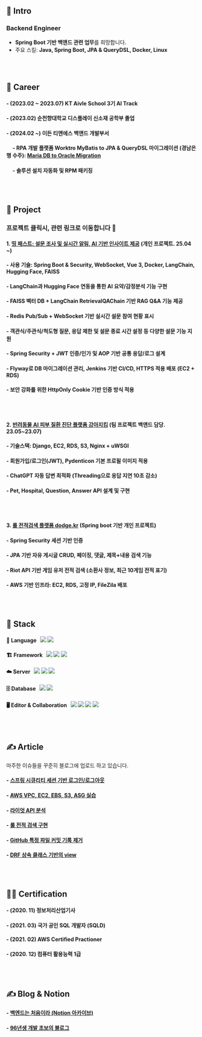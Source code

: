 ## 👋 Intro
### Backend Engineer
- **Spring Boot 기반 백앤드 관련 업무**를 희망합니다.
- 주요 스킬: **Java, Spring Boot, JPA & QueryDSL, Docker, Linux**

<!--#### - Resume: [Resume/이력서](https://little-bit-cf9.notion.site/56b5bbf4385a4872b54700763239187a)-->
<br><br/>
## 🏢 Career
#### - (2023.02 ~ 2023.07) KT Aivle School 3기 AI Track
#### - (2023.02) 순천향대학교 디스플레이 신소재 공학부 졸업
#### - (2024.02 ~) 이든 티앤에스 백앤드 개발부서
#### &nbsp;&nbsp;&nbsp;&nbsp; - RPA 개발 플랫폼 Worktro MyBatis to JPA & QueryDSL 마이그레이션 (경남은행 수주): [Maria DB to Oracle Migration](https://tidal-badger-060.notion.site/Maria-DB-to-Oracle-Migration-1c65e3aabcb480c8a1a9d04997a407d4?pvs=4) 
#### &nbsp;&nbsp;&nbsp;&nbsp; - 솔루션 설치 자동화 및 RPM 패키징


<br><br/>
## 🚀 Project
### 프로젝트 클릭시, 관련 링크로 이동합니다 🎉
#### 1. [띵 패스트: 설문 조사 및 실시간 알림, AI 기반 인사이트 제공](https://github.com/kwakchaewon/thinkfast-springboot) (개인 프로젝트. 25.04 ~)
#### - 사용 기술: Spring Boot & Security, WebSocket, Vue 3, Docker, LangChain, Hugging Face, FAISS
#### - LangChain과 Hugging Face 연동을 통한 **AI 요약/감정분석 기능** 구현  
#### - **FAISS 벡터 DB + LangChain RetrievalQAChain** 기반 RAG Q&A 기능 제공  
#### - Redis Pub/Sub + WebSocket 기반 실시간 설문 참여 현황 표시  
#### - 객관식/주관식/척도형 질문, 응답 제한 및 설문 종료 시간 설정 등 다양한 설문 기능 지원  
#### - Spring Security + JWT 인증/인가 및 AOP 기반 공통 응답/로그 설계  
#### - Flyway로 DB 마이그레이션 관리, Jenkins 기반 CI/CD, HTTPS 적용 배포 (EC2 + RDS)  
#### - 보안 강화를 위한 **HttpOnly Cookie 기반 인증 방식 적용**

<br><br/>
#### 2. [반려동물 AI 피부 질환 진단 플랫폼 강아지킴](https://github.com/kwakchaewon/kangazikim) (팀 프로젝트 백앤드 담당. 23.05~23.07)
#### - 기술스택: Django, EC2, RDS, S3, Nginx + uWSGI
#### - 회원가입/로그인(JWT), Pydenticon 기본 프로필 이미지 적용
#### - ChatGPT 자동 답변 최적화 (Threading으로 응답 지연 10초 감소)
#### - Pet, Hospital, Question, Answer API 설계 및 구현

<br><br/>
#### 3. [롤 전적검색 플랫폼 dodge.kr](https://github.com/kwakchaewon/dodgekr) (Spring boot 기반 개인 프로젝트)
#### - Spring Security 세션 기반 인증
#### - JPA 기반 자유 게시글 CRUD, 페이징, 댓글, 제목+내용 검색 기능
#### - Riot API 기반 게임 유저 전적 검색 (소환사 정보, 최근 10게임 전적 표기)
#### - AWS 기반 인프라: EC2, RDS, 고정 IP, FileZila 배포

<br><br/>
## 🏁 Stack
####  🚀 Language &nbsp; <img src="https://img.shields.io/badge/python-3776AB?style=for-the-badge&logo=python&logoColor=white"> <img src="https://img.shields.io/badge/JAVA-6DB33F?style=for-the-badge&logo=gradle&logoColor=white">
####  🏗️ Framework &nbsp; <img src="https://img.shields.io/badge/SPRING BOOT-6DB33F?style=for-the-badge&logo=springboot&logoColor=white"> <img src="https://img.shields.io/badge/SPRING SECURITY-6DB33F?style=for-the-badge&logo=springsecurity&logoColor=white"> <img src="https://img.shields.io/badge/Django-008000?style=for-the-badge&logo=Django&logoColor=white">
####  ☁️ Server &nbsp; <img src="https://img.shields.io/badge/Linux-232F3E?style=for-the-badge&logo=linux&logoColor=white"> <img src="https://img.shields.io/badge/Docker-527FFF?style=for-the-badge&logo=docker&logoColor=white"> <img src="https://img.shields.io/badge/AWS-FF9900?style=for-the-badge&logo=aws&logoColor=white">
####  🗄️ Database &nbsp; <img src="https://img.shields.io/badge/mysql-4479A1?style=for-the-badge&logo=mysql&logoColor=white"> <img src="https://img.shields.io/badge/Oracle-F80000?style=for-the-badge&logo=Oracle&logoColor=white">
####  🖥️ Editor & Collaboration &nbsp; <img src="https://img.shields.io/badge/IntelliiJ-2C2255?style=for-the-badge&logo=intellijidea&logoColor=white"> <img src="https://img.shields.io/badge/git-F05032?style=for-the-badge&logo=git&logoColor=white"> <img src="https://img.shields.io/badge/slack-4A154B?style=for-the-badge&logo=slack&logoColor=white"> <img src="https://img.shields.io/badge/notion-000000?style=for-the-badge&logo=notion&logoColor=white"> 
<br><br/>
## ✍️ Article
마주한 이슈들을 꾸준히 블로그에 업로드 하고 있습니다.
#### - [스프링 시큐리티 세션 기반 로그인/로그아웃](https://ksh03003.tistory.com/77)
#### - [AWS VPC, EC2, EBS, S3, ASG 실습](https://ksh03003.tistory.com/61)
#### - [라이엇 API 분석](https://ksh03003.tistory.com/89)
#### - [롤 전적 검색 구현](https://ksh03003.tistory.com/90)
#### - [GitHub 특정 파일 커밋 기록 제거](https://ksh03003.tistory.com/78)
#### - [DRF 상속 클래스 기반의 view](https://ksh03003.tistory.com/39)

<br><br/>
## 👨‍🎓 Certification
#### - (2020. 11) 정보처리산업기사
#### - (2021. 03) 국가 공인 SQL 개발자 (SQLD)
#### - (2021. 02) AWS Certified Practioner
#### - (2020. 12) 컴퓨터 활용능력 1급
<br><br/>
## ✍️ Blog & Notion
#### - [백엔드는 처음이라 (Notion 아카이브)](https://tidal-badger-060.notion.site/1795e3aabcb48053b02be3d91b5da9f3?pvs=74)
#### - [96년생 개발 초보의 블로그](https://ksh03003.tistory.com/)
<br><br/>
